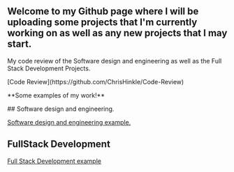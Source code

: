 ## Welcome to my Github page where I will be uploading some projects that I'm currently working on as well as any new projects that I may start.

<p>My code review of the Software design and engineering as well as the Full Stack Development Projects.</p>
[Code Review](https://github.com/ChrisHinkle/Code-Review)

<p> **Some examples of my work!**</p>
## Software design and engineering.

[Software design and engineering example.](https://github.com/ChrisHinkle/Software-Design-and-Engineering)

## FullStack Development
[Full Stack Development example](https://github.com/ChrisHinkle/FullStack-Development/tree/main/Christopher%20Hinkle%20Milestone%20Four)





